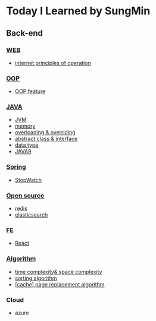 # Today I Learned by SungMin
## Back-end

### [WEB](https://github.com/SungMinHong/TIL/tree/master/NETWORK/WEB)
- [internet principles of operation](https://github.com/SungMinHong/TIL/blob/master/NETWORK/WEB/Internet%20Principles%20of%20Operation.md)

### [OOP](https://github.com/SungMinHong/TIL/tree/master/OOP)
- [OOP feature](https://github.com/SungMinHong/TIL/blob/master/OOP/OOP%20feature.md)

### [JAVA](https://github.com/SungMinHong/TIL/tree/master/JAVA)
- [JVM](https://github.com/SungMinHong/TIL/blob/master/JAVA/JVM.md)
- [memory](https://github.com/SungMinHong/TIL/blob/master/JAVA/%EB%A9%94%EB%AA%A8%EB%A6%AC.md)
- [overloading & overriding](https://github.com/SungMinHong/TIL/blob/master/JAVA/overloading%26overriding)
- [abstract class & interface](https://github.com/SungMinHong/TIL/blob/master/JAVA/abstract&interface.md)
- [data type](https://github.com/SungMinHong/TIL/blob/master/JAVA/DataType.md)
- [JAVA9](https://github.com/SungMinHong/TIL/blob/master/JAVA/JAVA9.md)

### [Spring](https://github.com/SungMinHong/TIL/tree/master/Spring)
- [StopWatch](https://github.com/SungMinHong/TIL/blob/master/Spring/stop_watch.md)

### [Open source](https://github.com/SungMinHong/TIL/tree/master/openSource)
- [redis](https://github.com/SungMinHong/TIL/blob/master/openSource/redis.md)
- [elasticsearch]()

### [FE](https://github.com/SungMinHong/TIL/tree/master/FE)
- [React](https://github.com/SungMinHong/TIL/tree/master/FE/React)

### [Algorithm](https://github.com/SungMinHong/TIL/tree/master/algorithm)
- [time complexity& space complexity](https://github.com/SungMinHong/TIL/blob/master/algorithm/complexity.md)
- [sorting algorithm](https://github.com/SungMinHong/TIL/blob/master/algorithm/sorting.md)
- [[cache] page replacement algorithm](https://github.com/SungMinHong/TIL/blob/master/algorithm/page_replacement_algorithm.md)

### Cloud
- azure
